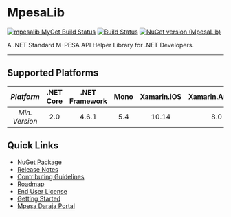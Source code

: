 

# MpesaLib 
[![mpesalib MyGet Build Status](https://www.myget.org/BuildSource/Badge/mpesalib?identifier=cf0f8e5c-2a40-41cf-8065-9f27db7e2678)](https://www.myget.org/) [![Build Status](https://geospartan.visualstudio.com/MpesaLib/_apis/build/status/ayiemba.MpesaLib)](https://geospartan.visualstudio.com/MpesaLib/_build/latest?definitionId=2)
[![NuGet version (MpesaLib)](https://img.shields.io/nuget/v/MpesaLib.svg?style=flat-square)](https://www.nuget.org/packages/MpesaLib/)
 
A .NET Standard M-PESA API Helper Library for .NET Developers.

* * *

## Supported Platforms

|   *Platform*   | .NET Core | .NET Framework | Mono | Xamarin.iOS | Xamarin.Android | Xamarin.Mac |     UWP    |
|:------------:|:---------:|:--------------:|:----:|:-----------:|:---------------:|:-----------:|:----------:|
| *Min. Version* |    2.0    |      4.6.1     |  5.4 |    10.14    |       8.0       |     3.8     | 10.0.16299 |


## Quick Links
- [NuGet Package](https://www.nuget.org/packages/MpesaLib/)
- [Release Notes](https://github.com/ayiemba/MpesaLib/releases)
- [Contributing Guidelines](/articles/contributing.html)
- [Roadmap](/articles/roadmap.html)
- [End User License](/articles/license.html)
- [Getting Started](/articles/intro.html)
- [Mpesa Daraja Portal](https://developer.safaricom.co.ke/)

